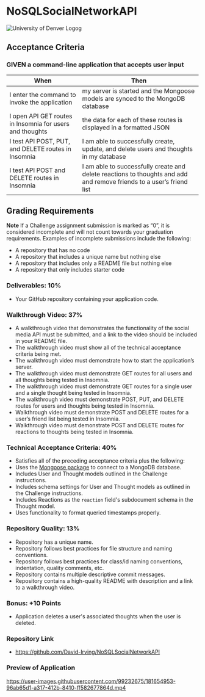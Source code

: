 # NoSQLSocialNetworkAPI
![University of Denver Logog](https://d92mrp7hetgfk.cloudfront.net/images/sites/misc/denver-switchup-thumbnail-a/original.png?1560210160)
## Acceptance Criteria
### GIVEN a command-line application that accepts user input
 |When       | Then
 | --------- |--------
 | I enter the command to invoke the application | my server is started and the Mongoose models are synced to the MongoDB database
 | I open API GET routes in Insomnia for users and thoughts | the data for each of these routes is displayed in a formatted JSON
 | I test API POST, PUT, and DELETE routes in Insomnia | I am able to successfully create, update, and delete users and thoughts in my database
 | I test API POST and DELETE routes in Insomnia | I am able to successfully create and delete reactions to thoughts and add and remove friends to a user’s friend list

 ## Grading Requirements

**Note** If a Challenge assignment submission is marked as “0”, it is considered incomplete and will not count towards your graduation requirements. Examples of incomplete submissions include the following:
 * A repository that has no code
 * A repository that includes a unique name but nothing else
 * A repository that includes only a README file but nothing else
 * A repository that only includes starter code

### Deliverables: 10%
 * Your GitHub repository containing your application code.
### Walkthrough Video: 37%

 * A walkthrough video that demonstrates the functionality of the social media API must be submitted, and a link to the video should be included in your README file.
  * The walkthrough video must show all of the technical acceptance criteria being met.
  * The walkthrough video must demonstrate how to start the application’s server.
  * The walkthrough video must demonstrate GET routes for all users and all thoughts being tested in Insomnia.
  * The walkthrough video must demonstrate GET routes for a single user and a single thought being tested in Insomnia.
  * The walkthrough video must demonstrate POST, PUT, and DELETE routes for users and thoughts being tested in Insomnia.
  * Walkthrough video must demonstrate POST and DELETE routes for a user’s friend list being tested in Insomnia.
  * Walkthrough video must demonstrate POST and DELETE routes for reactions to thoughts being tested in Insomnia.
### Technical Acceptance Criteria: 40%
 * Satisfies all of the preceding acceptance criteria plus the following:
  * Uses the [Mongoose package](https://www.npmjs.com/package/mongoose) to connect to a MongoDB database.
  * Includes User and Thought models outlined in the Challenge instructions.
  * Includes schema settings for User and Thought models as outlined in the Challenge instructions.
  * Includes Reactions as the `reaction` field's subdocument schema in the Thought model.
  * Uses functionality to format queried timestamps properly.

### Repository Quality: 13%
 * Repository has a unique name.
 * Repository follows best practices for file structure and naming conventions.
 * Repository follows best practices for class/id naming conventions, indentation, quality comments, etc.
 * Repository contains multiple descriptive commit messages.
 * Repository contains a high-quality README with description and a link to a walkthrough video.

### Bonus: +10 Points
 * Application deletes a user's associated thoughts when the user is deleted.

### Repository Link
 * https://github.com/David-Irving/NoSQLSocialNetworkAPI

### Preview of Application


https://user-images.githubusercontent.com/99232675/181654953-96ab65d1-a317-412b-8410-ff582677864d.mp4


